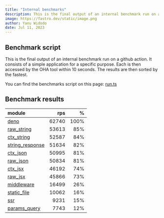 ```yaml
---
title: "Internal benchmarks"
description: This is the final output of an internal benchmark run on a github action
image: https://fastro.dev/static/image.png
author: Yanu Widodo
date: Jul 11, 2023
---
```


## Benchmark script

This is the final output of an internal benchmark run on a github action. It consists of a simple application for a specific purpose. Each is then accessed by the OHA tool within 10 seconds. The results are then sorted by the fastest.

You can find the benchmarks script on this page: [run.ts](https://github.com/fastrodev/fastro/blob/main/bench/run.ts)

## Benchmark results


| module                                                                                       |   rps |    % |
| :------------------------------------------------------------------------------------------- | ----: | ---: |
| [deno](https://github.com/fastrodev/fastro/blob/main/examples/deno.ts)                       | 62740 | 100% |
| [raw_string](https://github.com/fastrodev/fastro/blob/main/examples/raw_string.ts)           | 53613 |  85% |
| [ctx_string](https://github.com/fastrodev/fastro/blob/main/examples/ctx_string.ts)           | 52587 |  84% |
| [string_response](https://github.com/fastrodev/fastro/blob/main/examples/string_response.ts) | 51634 |  82% |
| [ctx_json](https://github.com/fastrodev/fastro/blob/main/examples/ctx_json.ts)               | 50995 |  81% |
| [raw_json](https://github.com/fastrodev/fastro/blob/main/examples/raw_json.ts)               | 50834 |  81% |
| [ctx_jsx](https://github.com/fastrodev/fastro/blob/main/examples/ctx_jsx.tsx)                | 46192 |  74% |
| [raw_jsx](https://github.com/fastrodev/fastro/blob/main/examples/raw_jsx.tsx)                | 45866 |  73% |
| [middleware](https://github.com/fastrodev/fastro/blob/main/examples/middleware.ts)           | 16499 |  26% |
| [static_file](https://github.com/fastrodev/fastro/blob/main/examples/static_file.ts)         | 10062 |  16% |
| [ssr](https://github.com/fastrodev/fastro/blob/main/examples/ssr.ts)                         |  9231 |  15% |
| [params_query](https://github.com/fastrodev/fastro/blob/main/examples/params_query.ts)       |  7743 |  12% |